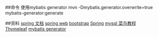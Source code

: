 ##命令
使用mybatis generator
mvn -Dmybatis.generator.overwrite=true mybatis-generator:generate



##资料
[spring 文档](https://spring.io/guides)
[spring web](https://spring.io/guides/gs/serving-web-content/)
[bootstrap](https://v2.bootcss.com/index.html)
[Spring](https://docs.spring.io/spring-boot/docs/2.0.0.RC1/reference/htmlsingle/#boot-features-embedded-database-support)
[mysql 菜鸟教程](https://www.runoob.com/mysql/mysql-insert-query.html)    
[Thymeleaf](https://www.thymeleaf.org/doc/tutorials/3.0/usingthymeleaf.html#setting-attribute-values)
[mybatis generator](http://mybatis.org/generator/index.html)